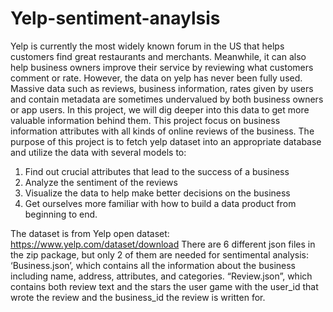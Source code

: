 # Yelp-sentiment-anaylsis
Yelp is currently the most widely known forum in the US that helps customers find great restaurants and merchants. Meanwhile, it can also help business owners improve their service by reviewing what customers comment or rate. However, the data on yelp has never been fully used. Massive data such as reviews, business information, rates given by users and contain metadata are sometimes undervalued by both business owners or app users. In this project, we will dig deeper into this data to get more valuable information behind them.
This project focus on business information attributes with all kinds of online reviews of the business. The purpose of this project is to fetch yelp dataset into an appropriate database and utilize the data with several models to:
1. Find out crucial attributes that lead to the success of a business
2. Analyze the sentiment of the reviews
3. Visualize the data to help make better decisions on the business 
4. Get ourselves more familiar with how to build a data product from beginning to end.

The dataset is from Yelp open dataset: https://www.yelp.com/dataset/download
There are 6 different json files in the zip package, but only 2 of them are needed for sentimental analysis:
‘Business.json’, which contains all the information about the business including name, address, attributes, and categories.
“Review.json”, which contains both review text and the stars the user game with the user_id that wrote the review and the business_id the review is written for.
